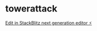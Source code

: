 # towerattack

[Edit in StackBlitz next generation editor ⚡️](https://stackblitz.com/~/github.com/roarinzebra/towerattack)